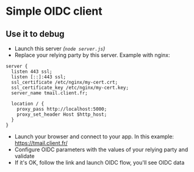 # Simple OIDC client

## Use it to debug

* Launch this server _(`node server.js`)_ 
* Replace your relying party by this server. Example with nginx:
```nginx
server {
  listen 443 ssl;
  listen [::]:443 ssl;
  ssl_certificate /etc/nginx/my-cert.crt;
  ssl_certificate_key /etc/nginx/my-cert.key;
  server_name tmail.client.fr;

  location / {
    proxy_pass http://localhost:5000;
    proxy_set_header Host $http_host;
  }
}
```
* Launch your browser and connect to your app. In this example: https://tmail.client.fr/
* Configure OIDC parameters with the values of your relying party and validate
* If it's OK, follow the link and launch OIDC flow, you'll see OIDC data
